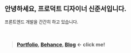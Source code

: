 ## 안녕하세요, 프로덕트 디자이너 신준서입니다.
프론트엔드 개발을 간간히 하고 있습니다.

<br>

> ### [Portfolio](https://bit.ly/qodldks), [Behance](https://www.behance.net/66c34071), [Blog](https://qodldks.tistory.com/) <- click me!
